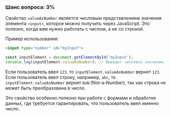 ### Шанс вопроса: 3%

Свойство `valueAsNumber` является числовым представлением значения элемента `<input>`, которое можно получить через JavaScript. Это полезно, когда вам нужно работать с числом, а не со строкой.

Пример использования:

```html
<input type="number" id="myInput">
```

```javascript
const inputElement = document.getElementById('myInput');
console.log(inputElement.valueAsNumber); // Выведет числовое значение, введенное пользователем
```

Если пользователь ввел `123`, то `inputElement.valueAsNumber` вернет `123`. Если пользователь ввел строку, например, `abc`, то `inputElement.valueAsNumber` вернет `NaN` (Not-a-Number), так как строка не может быть преобразована в число.

Это свойство особенно полезно при работе с формами и обработке данных, где требуется гарантировать, что пользователь ввел именно число.